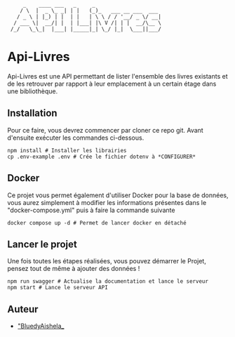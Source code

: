 ```
     _    ____ ___   _     _                     
    / \  |  _ \_ _| | |   (_)_   ___ __ ___  ___ 
   / _ \ | |_) | |  | |   | \ \ / / '__/ _ \/ __|
  / ___ \|  __/| |  | |___| |\ V /| | |  __/\__ \
 /_/   \_\_|  |___| |_____|_| \_/ |_|  \___||___/

```
# Api-Livres

Api-Livres est une API permettant de lister l'ensemble des livres existants et de les retrouver
par rapport à leur emplacement à un certain étage dans une bibliothèque.

## Installation

Pour ce faire, vous devrez commencer par cloner ce repo git. Avant d'ensuite
exécuter les commandes ci-dessous.

```shell
npm install # Installer les librairies
cp .env-example .env # Crée le fichier dotenv à *CONFIGURER*
```

## Docker

Ce projet vous permet également d'utiliser Docker pour la base de données, vous aurez simplement
à modifier les informations présentes dans le "docker-compose.yml" puis à faire la commande suivante

```shell
docker compose up -d # Permet de lancer docker en détaché
```

## Lancer le projet

Une fois toutes les étapes réalisées, vous pouvez démarrer le Projet, pensez tout de même à ajouter des données ! 

```shell
npm run swagger # Actualise la documentation et lance le serveur
npm start # Lance le serveur API
```

## Auteur

- ["BluedyAishela_](https://github.com/BluedyRimuru)
